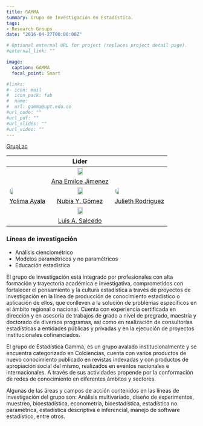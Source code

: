 ```yaml
---
title: GAMMA
summary: Grupo de Investigación en Estadística.
tags:
- Research Groups
date: "2016-04-27T00:00:00Z"

# Optional external URL for project (replaces project detail page).
#external_link: ""

image:
  caption: GAMMA
  focal_point: Smart

#links:
#- icon: mail
#  icon_pack: fab
#  name: 
#  url: gamma@upt.edu.co
#url_code: ""
#url_pdf: ""
#url_slides: ""
#url_video: ""
---
```


<style>
  #circleM
  {
  border-radius:50% 50% 50% 50%;
  width: 30%;
  }
</style>

[GrupLac](https://scienti.minciencias.gov.co/gruplac/jsp/visualiza/visualizagr.jsp?nro=00000000010516)

  
&nbsp;| Lider | &nbsp;
-----| :-----:| -----
&nbsp;|[<img src ="https://matematicas.netlify.app/authors/jimenez-a/avatar_hu188fa0dc0943cf2c67f51662f6176b50_862062_270x270_fill_q90_lanczos_center.jpg" id="circleM">](https://matematicas.netlify.app/authors/jimenez-a/) | &nbsp;
&nbsp;| [Ana Emilce Jimenez](https://matematicas.netlify.app/authors/jimenez-a/) | &nbsp;
[<img src ="https://matematicas.netlify.app/authors/ayala-y/avatar_hub36f9e3ed2f551ac550cd2459c860d9f_84917_270x270_fill_q90_lanczos_center.jpg"  id="circleM">](https://matematicas.netlify.app/authors/ayala-y/) | [<img src ="https://matematicas.netlify.app/authors/gomez-n/avatar_hu1d753bf87762a1539e76fc1208fb6840_3191745_270x270_fill_q90_lanczos_center.jpg"  id="circleM">](https://matematicas.netlify.app/authors/gomez-n/) |[<img src ="https://matematicas.netlify.app/authors/rodriguez-j/avatar_hub36f9e3ed2f551ac550cd2459c860d9f_84917_270x270_fill_q90_lanczos_center.jpg"  id="circleM">](https://matematicas.netlify.app/authors/rodriguez-j/)
 [Yolima Ayala](https://matematicas.netlify.app/authors/ayala-y/) | [Nubia Y. Gómez](https://matematicas.netlify.app/authors/gomez-n/)| [Julieth Rodriguez](https://matematicas.netlify.app/authors/rodriguez-j/)
&nbsp;|[<img src ="https://matematicas.netlify.app/authors/salcedo-l/avatar_hu5ec9ed0249a283bf4bf7e2d30016d594_313451_270x270_fill_q90_lanczos_center.jpg" id="circleM">](https://matematicas.netlify.app/authors/salcedo-l/) | &nbsp;
&nbsp;| [Luis A. Salcedo](https://matematicas.netlify.app/authors/salcedo-l/) | &nbsp;


### Líneas de investigación

+ Análisis cienciométrico
+ Modelos paramétricos y no paramétricos
+ Educación estadística

El grupo de investigación está integrado por profesionales con alta formación y trayectoria académica e investigativa, comprometidos con fortalecer el pensamiento y la cultura estadística a través de proyectos de investigación en la línea de producción de conocimiento estadístico o aplicación de ellos, que conlleven a la solución de problemas específicos en el ámbito regional o nacional. Cuenta con experiencia certificada en dirección y en asesoría de trabajos de grado a nivel de pregrado, maestría y doctorado de diversos programas, así como en realización de consultorías estadísticas a entidades públicas y privadas y en la ejecución de proyectos institucionales cofinanciados. 

El grupo de Estadística Gamma, es un grupo avalado institucionalmente y se encuentra categorizado en Colciencias, cuenta con varios productos de nuevo conocimiento publicado en revistas indexadas y con productos de apropiación social del mismo, realizados en eventos nacionales e internacionales. A través de sus actividades propende por la conformación de redes de conocimiento en diferentes ámbitos y sectores. 

Algunas de las áreas y campos de acción contenidos en las líneas de investigación del grupo son: Análisis multivariado, diseño de experimentos, muestreo, bioestadística, econometría, bioestadística, estadística no paramétrica, estadística descriptiva e inferencial, manejo de software estadístico, entre otros.

